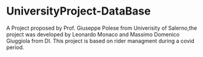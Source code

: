 # UniversityProject-DataBase

A Project proposed by Prof. Giuseppe Polese from Univerisity of Salerno,the project was developed by Leonardo Monaco and Massimo Domenico Giuggiola from DI.
This project is based on rider managment during a covid period. 

